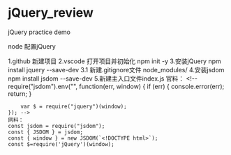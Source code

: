 # jQuery_review
jQuery practice demo

node 配置jQuery

1.github 新建项目
2.vscode 打开项目并初始化
    npm init -y
3.安装jQuery
    npm install jquery --save-dev
    3.1 新建.gitignore文件
        node_modules/
4.安装jsdom
     npm install jsdom --save-dev
5.新建主入口文件index.js
    官料：
    <!-- require("jsdom").env("", function(err, window) {
        if (err) {
            console.error(err);
            return;
        }
    
        var $ = require("jquery")(window);
    }); -->
    网料：
    const jsdom = require("jsdom");
    const { JSDOM } = jsdom;
    const { window } = new JSDOM(`<!DOCTYPE html>`);
    const $=require('jQuery')(window);
